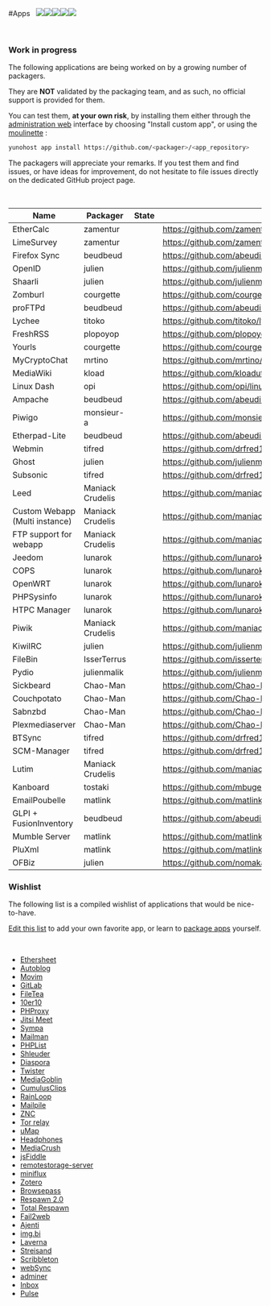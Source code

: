 #Apps &nbsp;&nbsp;<img src="https://yunohost.org/images/roundcube.png"><img src="https://yunohost.org/images/ttrss.png"><img src="https://yunohost.org/images/wordpress.png"><img src="https://yunohost.org/images/transmission.png"><img src="https://yunohost.org/images/jappix.png">

<div class="panel-group" id="app-accordion"></div>

<script type="text/template" id="app-template">
  <div class="panel panel-default">
    <div class="panel-heading">
      <div class="panel-title">
        <a data-toggle="collapse" data-parent="#app-accordion" href="#app_{app_id}">{app_name} <em><small>({app_id})</small></em></a>
      </div>
    </div>
    <div class="panel-collapse collapse app_{app_id}">
      <div class="panel-body">
        <p><strong>Description</strong>: {app_description}</p>
        <p><strong>Last update (UTC)x</strong>: {app_update}</p>
        <p><strong>Maintainer</strong>: {app_maintainer} <small class="text-muted">({app_mail})</small></p>
        <p><strong>Git</strong>: {app_git} <small class="text-muted">({app_branch})</small></p>
        <a href="#/app_{app_id}" target="_blank" class="btn btn-default">Documentation</a>
    </div>
  </div>
</script>

<script>
function timeConverter(UNIX_timestamp) {
    var a = new Date(UNIX_timestamp*1000);
    var months = ['Jan','Feb','Mar','Apr','May','Jun','Jul','Aug','Sep','Oct','Nov','Dec'];
    var year = a.getFullYear();
    var month = months[a.getMonth()];
    var date = a.getDate();
    var hour = a.getHours();
    var min = a.getMinutes();
    if (hour < 10) { hour = '0' + hour; }
    if (min < 10) { min = '0' + min; }
    var time = date+' '+month+' '+year+' at '+hour+':'+min;
    return time;
}

$(document).ready(function () {
  $.getJSON('/list.json', function(app_list) {
    // Cast as array
    var app_list = $.map(app_list, function(el) { return el; });
    // Sort alpha
    app_list.sort(function(a, b){
      if (a.manifest.id > b.manifest.id) {return 1;}
      else if (a.manifest.id < b.manifest.id) {return -1;}
      return 0;
    });
    $.each(app_list, function(k, infos) {
      app_id = infos.manifest.id;
      html = $('#app-template').html()
             .replace(/{app_id}/g, app_id)
             .replace(/{app_name}/g, infos.manifest.name)
             .replace('{app_description}', infos.manifest.description.en)
             .replace('{app_maintainer}', infos.manifest.developer.name)
             .replace('{app_mail}', infos.manifest.developer.email)
             .replace('{app_git}', infos.git.url)
             .replace('{app_branch}', infos.git.branch)
             .replace('{app_update}', timeConverter(infos.lastUpdate));
      $('#app-accordion').append(html);
      $('.app_'+ app_id).attr('id', 'app_'+ app_id);
    });
  });

  $(".inprogress").each(function() {
    $(this).html( '<a class="btn btn-small btn-warning disabled" href="#">in progress</a>' );
  });
  $(".ready").each(function() {
    $(this).html( '<a class="btn btn-small btn-success disabled" href="#">ready</a>' );
  });

});
</script>


<br>

### Work in progress

The following applications are being worked on by a growing number of packagers.

They are <strong>NOT</strong> validated by the packaging team, and as such, no official support is provided for them.

You can test them, **at your own risk**, by installing them either through the [administration web]("/admin") interface by choosing "Install custom app", or using the [moulinette]("/moulinette") :
```bash
yunohost app install https://github.com/<packager>/<app_repository>
```

The packagers will appreciate your remarks. If you test them and find issues, or have ideas for improvement, do not hesitate to file issues directly on the dedicated GitHub project page.

<br>

| Name | Packager | State | URL |
| --- | --- | --- | --- |
| EtherCalc | zamentur | <div class="inprogress"/> | https://github.com/zamentur/ethercalc_ynh |
| LimeSurvey | zamentur | <div class="inprogress"/> | https://github.com/zamentur/limesurvey_ynh |
| Firefox Sync | beudbeud | <div class="inprogress"/> | https://github.com/abeudin/ffsync_ynh |
| OpenID | julien | <div class="inprogress"/> | https://github.com/julienmalik/openid-simplesamlphp_ynh |
| Shaarli | julien | <div class="inprogress"/> | https://github.com/julienmalik/shaarli_ynh |
| Zomburl | courgette | <div class="inprogress"/> | https://github.com/courgette/zomburl_ynh |
| proFTPd | beudbeud | <div class="inprogress"/> | https://github.com/abeudin/proftpd_ynh.git |
| Lychee | titoko | <div class="inprogress"/> | https://github.com/titoko/lychee_ynh.git |
| FreshRSS | plopoyop | <div class="ready"/> | https://github.com/plopoyop/freshrss_ynh |
| Yourls | courgette | <div class="ready"/> | https://github.com/courgette/yourls_ynh |
| MyCryptoChat | mrtino | <div class="ready"/> | https://github.com/mrtino/mycryptochat_ynh |
| MediaWiki | kload | <div class="ready"/> | https://github.com/kloadut/mediawiki_ynh |
| Linux Dash | opi | <div class="ready"/> | https://github.com/opi/linuxdash_ynh |
| Ampache | beudbeud | <div class="ready"/> | https://github.com/abeudin/ampache_ynh |
| Piwigo | monsieur-a | <div class="ready"/> | https://github.com/monsieur-a/piwigo_ynh |
| Etherpad-Lite | beudbeud | <div class="ready"/> | https://github.com/abeudin/etherpadlite_ynh |
| Webmin | tifred | <div class="inprogress"/> | https://github.com/drfred1981/webmin_ynh |
| Ghost | julien | <div class="ready"/> | https://github.com/julienmalik/ghost_ynh |
| Subsonic | tifred | <div class="inprogress"/> | https://github.com/drfred1981/subsonic_ynh |
|Leed | Maniack Crudelis | <div class="ready"/> | https://github.com/maniackcrudelis/leed_ynh |
| Custom Webapp (Multi instance) | Maniack Crudelis | <div class="ready"/> | https://github.com/maniackcrudelis/my_webapp_ynh |
| FTP support for webapp | Maniack Crudelis | <div class="ready"/> | https://github.com/maniackcrudelis/ftp_support_webapp_ynh |
| Jeedom | lunarok | <div class="ready"/> | https://github.com/lunarok/jeedom_ynh |
| COPS | lunarok | <div class="ready"/> | https://github.com/lunarok/cops_ynh |
| OpenWRT | lunarok | <div class="ready"/> | https://github.com/lunarok/openwrt_ynh |
| PHPSysinfo | lunarok | <div class="ready"/> | https://github.com/lunarok/phpsysinfo_ynh |
| HTPC Manager | lunarok | <div class="ready"/> | https://github.com/lunarok/htpc_ynh |
| Piwik | Maniack Crudelis | <div class="ready"/> | https://github.com/maniackcrudelis/piwik_ynh |
| KiwiIRC | julien | <div class="ready"/> | https://github.com/julienmalik/kiwiirc_ynh |
| FileBin | IsserTerrus | <div class="ready"/> | https://github.com/isserterrus/filebin_ynh |
| Pydio | julienmalik | <div class="inprogress"/> | https://github.com/julienmalik/pydio_ynh |
| Sickbeard | Chao-Man | <div class="ready"/> | https://github.com/Chao-Man/sickbeard_ynh |
| Couchpotato | Chao-Man | <div class="ready"/> | https://github.com/Chao-Man/couchpotato_ynh |
| Sabnzbd | Chao-Man | <div class="ready"/> | https://github.com/Chao-Man/sabnzbd_ynh |
| Plexmediaserver | Chao-Man | <div class="ready"/> | https://github.com/Chao-Man/plexmediaserver_ynh |
| BTSync | tifred | <div class="inprogress"/> | https://github.com/drfred1981/btsync_ynh |
| SCM-Manager | tifred | <div class="inprogress"/> | https://github.com/drfred1981/scm-manager_ynh |
| Lutim | Maniack Crudelis | <div class="inprogress"/> | https://github.com/maniackcrudelis/lutim_ynh |
| Kanboard | tostaki | <div class="ready"/> | https://github.com/mbugeia/kanboard_ynh |
| EmailPoubelle | matlink | <div class="inprogress"/> | https://github.com/matlink/emailpoubelle_ynh |
| GLPI + FusionInventory | beudbeud | <div class="ready"/> | https://github.com/abeudin/glpi_ynh |
| Mumble Server | matlink | <div class="inprogress"/> | https://github.com/matlink/mumbleserver_ynh |
| PluXml | matlink | <div class="inprogress"/> | https://github.com/matlink/pluxml_ynh |
| OFBiz | julien | <div class="inprogress"/> | https://github.com/nomakaFr/ofbiz_ynh |

### Wishlist

The following list is a compiled wishlist of applications that would be nice-to-have.

[Edit this list](/write_documentation) to add your own favorite app, or learn to [package apps](/packaging_apps) yourself.

<br>

* [Ethersheet](https://ethersheet.org/)
* [Autoblog](https://github.com/mitsukarenai/Projet-Autoblog)
* [Movim](http://www.movim.eu/)
* [GitLab](http://gitlab.org/)
* [FileTea](https://filetea.me)
* [10er10](https://github.com/dready92/10er10)
* [PHProxy](http://sourceforge.net/projects/poxy/)
* [Jitsi Meet](https://github.com/jitsi/jitsi-meet)
* [Sympa](http://www.sympa.org/)
* [Mailman](https://www.gnu.org/software/mailman/)
* [PHPList](http://www.phplist.com/)
* [Shleuder](http://schleuder2.nadir.org/)
* [Diaspora](https://diasporafoundation.org/)
* [Twister](http://twister.net.co/)
* [MediaGoblin](http://mediagoblin.org/)
* [CumulusClips](http://cumulusclips.org/)
* [RainLoop](http://rainloop.net/)
* [Mailpile](https://www.mailpile.is)
* [ZNC](http://wiki.znc.in/ZNC)
* [Tor relay](https://www.torproject.org/docs/tor-doc-relay.html.en)
* [uMap](https://umap.openstreetmap.fr/en/)
* [Headphones](https://github.com/rembo10/headphones)
* [MediaCrush](https://mediacru.sh/)
* [jsFiddle](http://jsbin.com/help/2-second-setup)
* [remotestorage-server](http://remotestorage.io/provide/)
* [miniflux](https://github.com/fguillot/miniflux)
* [Zotero](https://www.zotero.org)
* [Browsepass](http://techualization.blogspot.de/2013/09/introducing-browsepass-keepass-on-web.html)
* [Respawn 2.0](https://github.com/broncowdd/respawn)
* [Total Respawn](https://github.com/broncowdd/TotalRespawn)
* [Fail2web](https://github.com/Sean-Der/fail2web)
* [Ajenti](http://ajenti.org/)
* [img.bi](https://img.bi/)
* [Laverna](https://laverna.cc/)
* [Streisand](https://github.com/jlund/streisand)
* [Scribbleton](https://scribbleton.com/)
* [webSync](http://furier.github.io/websync/)
* [adminer](http://www.adminer.org/)
* [Inbox](https://www.inboxapp.com/)
* [Pulse](https://ind.ie/pulse/)
